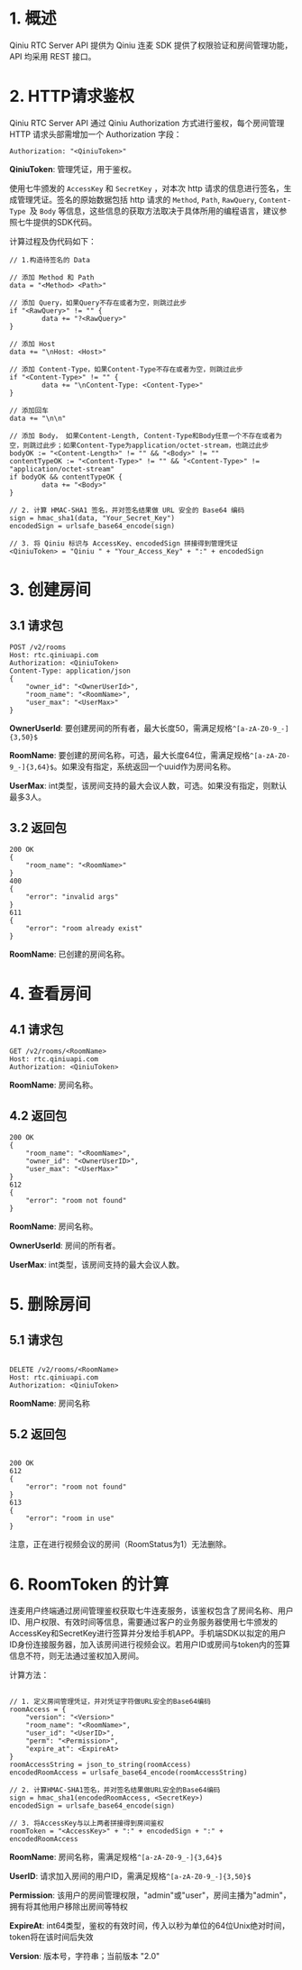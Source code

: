 # 1. 概述

Qiniu RTC Server API 提供为 Qiniu 连麦 SDK 提供了权限验证和房间管理功能，API 均采用 REST 接口。

# 2. HTTP请求鉴权

Qiniu RTC Server API 通过 Qiniu Authorization 方式进行鉴权，每个房间管理HTTP 请求头部需增加一个 Authorization 字段：

```
Authorization: "<QiniuToken>"
```

**QiniuToken**: 管理凭证，用于鉴权。

使用七牛颁发的 `AccessKey` 和 `SecretKey` ，对本次 http 请求的信息进行签名，生成管理凭证。签名的原始数据包括 http 请求的 `Method`, `Path`, `RawQuery`, `Content-Type `及 `Body` 等信息，这些信息的获取方法取决于具体所用的编程语言，建议参照七牛提供的SDK代码。

计算过程及伪代码如下：

```
// 1.构造待签名的 Data

// 添加 Method 和 Path
data = "<Method> <Path>"

// 添加 Query，如果Query不存在或者为空，则跳过此步
if "<RawQuery>" != "" {
        data += "?<RawQuery>"
}

// 添加 Host
data += "\nHost: <Host>"

// 添加 Content-Type，如果Content-Type不存在或者为空，则跳过此步
if "<Content-Type>" != "" {
        data += "\nContent-Type: <Content-Type>"
}

// 添加回车
data += "\n\n"

// 添加 Body， 如果Content-Length, Content-Type和Body任意一个不存在或者为空，则跳过此步；如果Content-Type为application/octet-stream，也跳过此步
bodyOK := "<Content-Length>" != "" && "<Body>" != ""
contentTypeOK := "<Content-Type>" != "" && "<Content-Type>" != "application/octet-stream"
if bodyOK && contentTypeOK {
        data += "<Body>"
}

// 2. 计算 HMAC-SHA1 签名，并对签名结果做 URL 安全的 Base64 编码
sign = hmac_sha1(data, "Your_Secret_Key")
encodedSign = urlsafe_base64_encode(sign)  

// 3. 将 Qiniu 标识与 AccessKey、encodedSign 拼接得到管理凭证
<QiniuToken> = "Qiniu " + "Your_Access_Key" + ":" + encodedSign
```

# 3. 创建房间

## 3.1 请求包

```
POST /v2/rooms
Host: rtc.qiniuapi.com 
Authorization: <QiniuToken> 
Content-Type: application/json
{
    "owner_id": "<OwnerUserId>",
    "room_name": "<RoomName>",
    "user_max": "<UserMax>"
}
```

**OwnerUserId**: 要创建房间的所有者，最大长度50，需满足规格`^[a-zA-Z0-9_-]{3,50}$`

**RoomName**: 要创建的房间名称，可选，最大长度64位，需满足规格`^[a-zA-Z0-9_-]{3,64}$`。如果没有指定，系统返回一个uuid作为房间名称。

**UserMax**: int类型，该房间支持的最大会议人数，可选。如果没有指定，则默认最多3人。

## 3.2 返回包

```
200 OK
{   
    "room_name": "<RoomName>"
}
400
{
    "error": "invalid args"
}
611 
{
    "error": "room already exist"
}
```

**RoomName**: 已创建的房间名称。

# 4. 查看房间

## 4.1 请求包

```
GET /v2/rooms/<RoomName> 
Host: rtc.qiniuapi.com 
Authorization: <QiniuToken> 
```

**RoomName**: 房间名称。

## 4.2 返回包

```
200 OK 
{
    "room_name": "<RoomName>",
    "owner_id": "<OwnerUserID>",
    "user_max": "<UserMax>"
}
612 
{
    "error": "room not found"
}
```

**RoomName**: 房间名称。

**OwnerUserId**: 房间的所有者。

**UserMax**: int类型，该房间支持的最大会议人数。

# 5. 删除房间

## 5.1 请求包

```

DELETE /v2/rooms/<RoomName> 
Host: rtc.qiniuapi.com 
Authorization: <QiniuToken>
```

**RoomName**: 房间名称

## 5.2 返回包

```

200 OK
612
{
    "error": "room not found"
}
613
{
    "error": "room in use"
}

```

注意，正在进行视频会议的房间（RoomStatus为1）无法删除。

# 6. RoomToken 的计算

连麦用户终端通过房间管理鉴权获取七牛连麦服务，该鉴权包含了房间名称、用户ID、用户权限、有效时间等信息，需要通过客户的业务服务器使用七牛颁发的AccessKey和SecretKey进行签算并分发给手机APP。手机端SDK以拟定的用户ID身份连接服务器，加入该房间进行视频会议。若用户ID或房间与token内的签算信息不符，则无法通过鉴权加入房间。

计算方法：

```

// 1. 定义房间管理凭证，并对凭证字符做URL安全的Base64编码
roomAccess = {
	"version": "<Version>"
    "room_name": "<RoomName>",
    "user_id": "<UserID>",
    "perm": "<Permission>",
    "expire_at": <ExpireAt>
}
roomAccessString = json_to_string(roomAccess) 
encodedRoomAccess = urlsafe_base64_encode(roomAccessString)

// 2. 计算HMAC-SHA1签名，并对签名结果做URL安全的Base64编码
sign = hmac_sha1(encodedRoomAccess, <SecretKey>)
encodedSign = urlsafe_base64_encode(sign)

// 3. 将AccessKey与以上两者拼接得到房间鉴权
roomToken = "<AccessKey>" + ":" + encodedSign + ":" + encodedRoomAccess
```

**RoomName**: 房间名称，需满足规格`^[a-zA-Z0-9_-]{3,64}$`

**UserID**: 请求加入房间的用户ID，需满足规格`^[a-zA-Z0-9_-]{3,50}$`

**Permission**: 该用户的房间管理权限，"admin"或"user"，房间主播为"admin"，拥有将其他用户移除出房间等特权

**ExpireAt**: int64类型，鉴权的有效时间，传入以秒为单位的64位Unix绝对时间，token将在该时间后失效

**Version**: 版本号，字符串；当前版本 "2.0"



